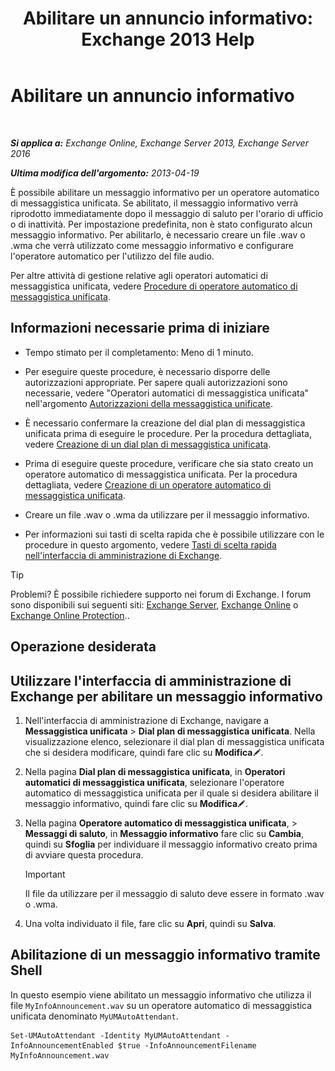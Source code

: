 ﻿---
title: 'Abilitare un annuncio informativo: Exchange 2013 Help'
TOCTitle: Abilitare un annuncio informativo
ms:assetid: 07f6c13e-3781-4127-9321-f0f85f054259
ms:mtpsurl: https://technet.microsoft.com/it-it/library/Bb266918(v=EXCHG.150)
ms:contentKeyID: 50555533
ms.date: 05/22/2018
mtps_version: v=EXCHG.150
ms.translationtype: MT
---

# Abilitare un annuncio informativo

 

_**Si applica a:** Exchange Online, Exchange Server 2013, Exchange Server 2016_

_**Ultima modifica dell'argomento:** 2013-04-19_

È possibile abilitare un messaggio informativo per un operatore automatico di messaggistica unificata. Se abilitato, il messaggio informativo verrà riprodotto immediatamente dopo il messaggio di saluto per l'orario di ufficio o di inattività. Per impostazione predefinita, non è stato configurato alcun messaggio informativo. Per abilitarlo, è necessario creare un file .wav o .wma che verrà utilizzato come messaggio informativo e configurare l'operatore automatico per l'utilizzo del file audio.

Per altre attività di gestione relative agli operatori automatici di messaggistica unificata, vedere [Procedure di operatore automatico di messaggistica unificata](um-auto-attendant-procedures-exchange-2013-help.md).

## Informazioni necessarie prima di iniziare

  - Tempo stimato per il completamento: Meno di 1 minuto.

  - Per eseguire queste procedure, è necessario disporre delle autorizzazioni appropriate. Per sapere quali autorizzazioni sono necessarie, vedere "Operatori automatici di messaggistica unificata" nell'argomento [Autorizzazioni della messaggistica unificate](unified-messaging-permissions-exchange-2013-help.md).

  - È necessario confermare la creazione del dial plan di messaggistica unificata prima di eseguire le procedure. Per la procedura dettagliata, vedere [Creazione di un dial plan di messaggistica unificata](create-a-um-dial-plan-exchange-2013-help.md).

  - Prima di eseguire queste procedure, verificare che sia stato creato un operatore automatico di messaggistica unificata. Per la procedura dettagliata, vedere [Creazione di un operatore automatico di messaggistica unificata](create-a-um-auto-attendant-exchange-2013-help.md).

  - Creare un file .wav o .wma da utilizzare per il messaggio informativo.

  - Per informazioni sui tasti di scelta rapida che è possibile utilizzare con le procedure in questo argomento, vedere [Tasti di scelta rapida nell'interfaccia di amministrazione di Exchange](keyboard-shortcuts-in-the-exchange-admin-center-exchange-online-protection-help.md).


> [!TIP]
> Problemi? È possibile richiedere supporto nei forum di Exchange. I forum sono disponibili sui seguenti siti: <A href="https://go.microsoft.com/fwlink/p/?linkid=60612">Exchange Server</A>, <A href="https://go.microsoft.com/fwlink/p/?linkid=267542">Exchange Online</A> o <A href="https://go.microsoft.com/fwlink/p/?linkid=285351">Exchange Online Protection</A>..



## Operazione desiderata

## Utilizzare l'interfaccia di amministrazione di Exchange per abilitare un messaggio informativo

1.  Nell'interfaccia di amministrazione di Exchange, navigare a **Messaggistica unificata** \> **Dial plan di messaggistica unificata**. Nella visualizzazione elenco, selezionare il dial plan di messaggistica unificata che si desidera modificare, quindi fare clic su **Modifica**![Icona Modifica](images/JJ218640.6f53ccb2-1f13-4c02-bea0-30690e6ea71d(EXCHG.150).gif "Icona Modifica").

2.  Nella pagina **Dial plan di messaggistica unificata**, in **Operatori automatici di messaggistica unificata**, selezionare l'operatore automatico di messaggistica unificata per il quale si desidera abilitare il messaggio informativo, quindi fare clic su **Modifica**![Icona Modifica](images/JJ218640.6f53ccb2-1f13-4c02-bea0-30690e6ea71d(EXCHG.150).gif "Icona Modifica").

3.  Nella pagina **Operatore automatico di messaggistica unificata**, \> **Messaggi di saluto**, in **Messaggio informativo** fare clic su **Cambia**, quindi su **Sfoglia** per individuare il messaggio informativo creato prima di avviare questa procedura.
    

    > [!IMPORTANT]
    > Il file da utilizzare per il messaggio di saluto deve essere in formato .wav o .wma.



4.  Una volta individuato il file, fare clic su **Apri**, quindi su **Salva**.

## Abilitazione di un messaggio informativo tramite Shell

In questo esempio viene abilitato un messaggio informativo che utilizza il file `MyInfoAnnouncement.wav` su un operatore automatico di messaggistica unificata denominato `MyUMAutoAttendant`.

    Set-UMAutoAttendant -Identity MyUMAutoAttendant -InfoAnnouncementEnabled $true -InfoAnnouncementFilename MyInfoAnnouncement.wav

